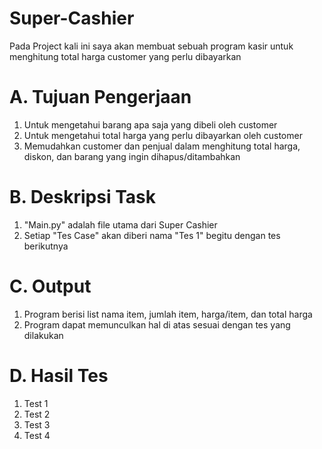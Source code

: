 # Super-Cashier
Pada Project kali ini saya akan membuat sebuah program kasir untuk menghitung total harga customer yang perlu dibayarkan
# A. Tujuan Pengerjaan
1. Untuk mengetahui barang apa saja yang dibeli oleh customer
2. Untuk mengetahui total harga yang perlu dibayarkan oleh customer
3. Memudahkan customer dan penjual dalam menghitung total harga, diskon, dan barang yang ingin dihapus/ditambahkan
# B. Deskripsi Task
1. "Main.py" adalah file utama dari Super Cashier
2. Setiap "Tes Case" akan diberi nama "Tes 1" begitu dengan tes berikutnya
# C. Output
1. Program berisi list nama item, jumlah item, harga/item, dan total harga
2. Program dapat memunculkan hal di atas sesuai dengan tes yang dilakukan
# D. Hasil Tes
1. Test 1
2. Test 2
3. Test 3
4. Test 4
